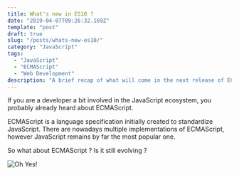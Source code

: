 ```yaml
---
title: What's new in ES10 ?
date: "2019-04-07T09:26:32.169Z"
template: "post"
draft: true
slug: "/posts/whats-new-es10/"
category: "JavaScript"
tags:
  - "JavaScript"
  - "ECMAScript"
  - "Web Development"
description: "A brief recap of what will come in the next release of ECMAScript, named ES10 (or ES2019)."
---
```


If you are a developer a bit involved in the JavaScript ecosystem, you probably already heard about ECMAScript.

ECMAScript is a language specification initially created to standardize JavaScript. There are nowadays multiple implementations of ECMAScript, however JavaScript remains by far the most popular one.

So what about ECMAScript ? Is it still evolving ?

![Oh Yes!](/media/2019-04-07---whats-new-es10/oh_yes.jpg)
